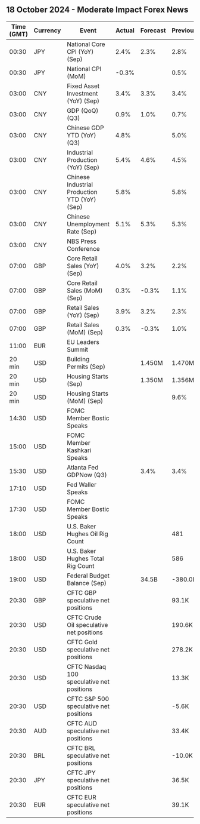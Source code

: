 ## 18 October 2024 - Moderate Impact Forex News

| Time (GMT) | Currency | Event | Actual | Forecast | Previous |
|------|----------|-------|--------|----------|----------|
| 00:30 | JPY | National Core CPI (YoY) (Sep) | 2.4% | 2.3% | 2.8% |
| 00:30 | JPY | National CPI (MoM) | -0.3% |  | 0.5% |
| 03:00 | CNY | Fixed Asset Investment (YoY) (Sep) | 3.4% | 3.3% | 3.4% |
| 03:00 | CNY | GDP (QoQ) (Q3) | 0.9% | 1.0% | 0.7% |
| 03:00 | CNY | Chinese GDP YTD (YoY) (Q3) | 4.8% |  | 5.0% |
| 03:00 | CNY | Industrial Production (YoY) (Sep) | 5.4% | 4.6% | 4.5% |
| 03:00 | CNY | Chinese Industrial Production YTD (YoY) (Sep) | 5.8% |  | 5.8% |
| 03:00 | CNY | Chinese Unemployment Rate (Sep) | 5.1% | 5.3% | 5.3% |
| 03:00 | CNY | NBS Press Conference |  |  |  |
| 07:00 | GBP | Core Retail Sales (YoY) (Sep) | 4.0% | 3.2% | 2.2% |
| 07:00 | GBP | Core Retail Sales (MoM) (Sep) | 0.3% | -0.3% | 1.1% |
| 07:00 | GBP | Retail Sales (YoY) (Sep) | 3.9% | 3.2% | 2.3% |
| 07:00 | GBP | Retail Sales (MoM) (Sep) | 0.3% | -0.3% | 1.0% |
| 11:00 | EUR | EU Leaders Summit |  |  |  |
| 20 min | USD | Building Permits (Sep) |  | 1.450M | 1.470M |
| 20 min | USD | Housing Starts (Sep) |  | 1.350M | 1.356M |
| 20 min | USD | Housing Starts (MoM) (Sep) |  |  | 9.6% |
| 14:30 | USD | FOMC Member Bostic Speaks |  |  |  |
| 15:00 | USD | FOMC Member Kashkari Speaks |  |  |  |
| 15:30 | USD | Atlanta Fed GDPNow (Q3) |  | 3.4% | 3.4% |
| 17:10 | USD | Fed Waller Speaks |  |  |  |
| 17:30 | USD | FOMC Member Bostic Speaks |  |  |  |
| 18:00 | USD | U.S. Baker Hughes Oil Rig Count |  |  | 481 |
| 18:00 | USD | U.S. Baker Hughes Total Rig Count |  |  | 586 |
| 19:00 | USD | Federal Budget Balance (Sep) |  | 34.5B | -380.0B |
| 20:30 | GBP | CFTC GBP speculative net positions |  |  | 93.1K |
| 20:30 | USD | CFTC Crude Oil speculative net positions |  |  | 190.6K |
| 20:30 | USD | CFTC Gold speculative net positions |  |  | 278.2K |
| 20:30 | USD | CFTC Nasdaq 100 speculative net positions |  |  | 13.3K |
| 20:30 | USD | CFTC S&P 500 speculative net positions |  |  | -5.6K |
| 20:30 | AUD | CFTC AUD speculative net positions |  |  | 33.4K |
| 20:30 | BRL | CFTC BRL speculative net positions |  |  | -10.0K |
| 20:30 | JPY | CFTC JPY speculative net positions |  |  | 36.5K |
| 20:30 | EUR | CFTC EUR speculative net positions |  |  | 39.1K |
